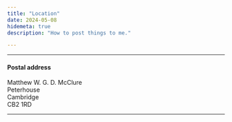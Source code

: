 ```yaml
---
title: "Location"
date: 2024-05-08
hidemeta: true
description: "How to post things to me."

---
```


---

#### Postal address

Matthew W. G. D. McClure<br>
Peterhouse<br>
Cambridge<br>
CB2 1RD

---



